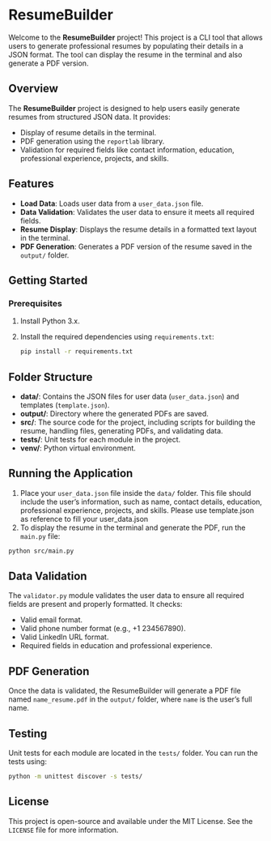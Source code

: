 # ResumeBuilder

Welcome to the **ResumeBuilder** project! This project is a CLI tool that allows users to generate professional resumes by populating their details in a JSON format. The tool can display the resume in the terminal and also generate a PDF version.

## Overview

The **ResumeBuilder** project is designed to help users easily generate resumes from structured JSON data. It provides:

- Display of resume details in the terminal.
- PDF generation using the `reportlab` library.
- Validation for required fields like contact information, education, professional experience, projects, and skills.

## Features

- **Load Data**: Loads user data from a `user_data.json` file.
- **Data Validation**: Validates the user data to ensure it meets all required fields.
- **Resume Display**: Displays the resume details in a formatted text layout in the terminal.
- **PDF Generation**: Generates a PDF version of the resume saved in the `output/` folder.

## Getting Started

### Prerequisites

1. Install Python 3.x.
2. Install the required dependencies using `requirements.txt`:

   ```bash
   pip install -r requirements.txt
   ```

## Folder Structure

- **data/**: Contains the JSON files for user data (`user_data.json`) and templates (`template.json`).
- **output/**: Directory where the generated PDFs are saved.
- **src/**: The source code for the project, including scripts for building the resume, handling files, generating PDFs, and validating data.
- **tests/**: Unit tests for each module in the project.
- **venv/**: Python virtual environment.

## Running the Application

1. Place your `user_data.json` file inside the `data/` folder. This file should include the user’s information, such as name, contact details, education, professional experience, projects, and skills. Please use template.json as reference to fill your user_data.json
2. To display the resume in the terminal and generate the PDF, run the `main.py` file:

```bash
python src/main.py
```

## Data Validation

The `validator.py` module validates the user data to ensure all required fields are present and properly formatted. It checks:

- Valid email format.
- Valid phone number format (e.g., +1 234567890).
- Valid LinkedIn URL format.
- Required fields in education and professional experience.

## PDF Generation

Once the data is validated, the ResumeBuilder will generate a PDF file named `name_resume.pdf` in the `output/` folder, where `name` is the user’s full name.

## Testing

Unit tests for each module are located in the `tests/` folder. You can run the tests using:

```bash
python -m unittest discover -s tests/
```

## License

This project is open-source and available under the MIT License. See the `LICENSE` file for more information.
